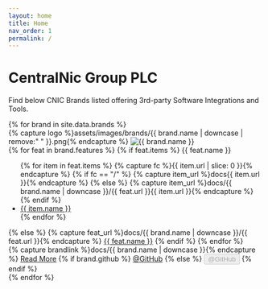 ```yaml
---
layout: home
title: Home
nav_order: 1
permalink: /
---
```


# CentralNic Group PLC

Find below CNIC Brands listed offering 3rd-party Software Integrations and Tools.

<!-- markdownlint-disable -->
<div class="brands">
  {% for brand in site.data.brands %}
  <div class="card">
    <div class="card-logo-container">
      {% capture logo %}assets/images/brands/{{ brand.name | downcase | remove:" " }}.png{% endcapture %}
      <img class="card-logo" src="{{ logo | relative_url }}" alt="{{ brand.name }}" />
    </div>
    <div class="card-body">
      {% for feat in brand.features %}
        {% if feat.items %}
        <span class="brand-feature">{{ feat.name }}</span>
        <ul class="brand-feature-list">
          {% for item in feat.items %}
            {% capture fc %}{{ item.url | slice: 0 }}{% endcapture %}
            {% if fc == "/" %}
            {% capture item_url %}docs{{ item.url }}{% endcapture %}
            {% else %}
            {% capture item_url %}docs/{{ brand.name | downcase }}/{{ feat.url }}{{ item.url }}{% endcapture %}
            {% endif %}
            <li><a href="{{ item_url | relative_url }}">{{ item.name }}</a></li>
          {% endfor %}
        </ul>
        {% else %}
        {% capture feat_url %}docs/{{ brand.name | downcase }}/{{ feat.url }}{% endcapture %}
        <span class="brand-feature"><a href="{{ feat_url }}">{{ feat.name }}</a></span>
        {% endif %}
      {% endfor %}
    </div>
    <div class="card-footer">
      {% capture brandlink %}docs/{{ brand.name | downcase }}{% endcapture %}
      <a href="{{ brandlink | relative_url }}" class="btn btn-primary">Read More</a>
      {% if brand.github %}
      <a href="{{ brand.github }}" class="btn btn-primary" target="_blank">@GitHub</a>
      {% else %}
      <button type="button" class="btn btn-primary" disabled>@GitHub</button>
      {% endif %}
    </div>
  </div>
  {% endfor %}
  <div class="cb"></div>
</div>
<!-- markdownlint-enable -->